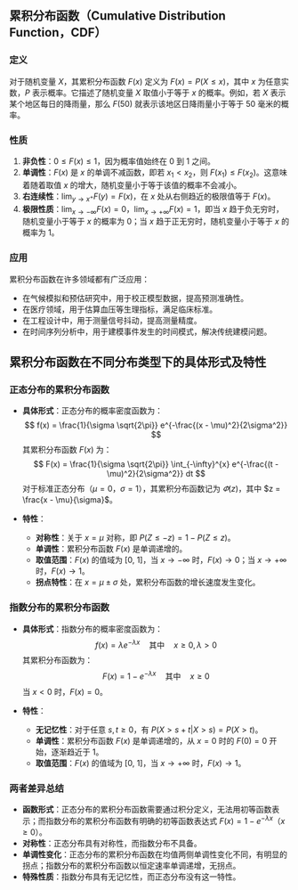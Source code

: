 ## 累积分布函数（Cumulative Distribution Function，CDF）

### 定义
对于随机变量 $X$，其累积分布函数 $F(x)$ 定义为 $F(x) = P(X \leq x)$，其中 $x$ 为任意实数，$P$ 表示概率。它描述了随机变量 $X$ 取值小于等于 $x$ 的概率。例如，若 $X$ 表示某个地区每日的降雨量，那么 $F(50)$ 就表示该地区日降雨量小于等于 50 毫米的概率。

### 性质
1. **非负性**：$0 \leq F(x) \leq 1$，因为概率值始终在 0 到 1 之间。
2. **单调性**：$F(x)$ 是 $x$ 的单调不减函数，即若 $x_1 < x_2$，则 $F(x_1) \leq F(x_2)$。这意味着随着取值 $x$ 的增大，随机变量小于等于该值的概率不会减小。
3. **右连续性**：$\lim_{y \to x^+} F(y) = F(x)$，在 $x$ 处从右侧趋近的极限值等于 $F(x)$。
4. **极限性质**：$\lim_{x \to -\infty} F(x) = 0$，$\lim_{x \to +\infty} F(x) = 1$，即当 $x$ 趋于负无穷时，随机变量小于等于 $x$ 的概率为 0；当 $x$ 趋于正无穷时，随机变量小于等于 $x$ 的概率为 1。

### 应用
累积分布函数在许多领域都有广泛应用：
- 在气候模拟和预估研究中，用于校正模型数据，提高预测准确性。
- 在医疗领域，用于估算血压等生理指标，满足临床标准。
- 在工程设计中，用于测量信号抖动，提高测量精度。
- 在时间序列分析中，用于建模事件发生的时间模式，解决传统建模问题。


## 累积分布函数在不同分布类型下的具体形式及特性

### 正态分布的累积分布函数
- **具体形式**：正态分布的概率密度函数为：
  $$
  f(x) = \frac{1}{\sigma \sqrt{2\pi}} e^{-\frac{(x - \mu)^2}{2\sigma^2}}
  $$
  其累积分布函数 $F(x)$ 为：
  $$
  F(x) = \frac{1}{\sigma \sqrt{2\pi}} \int_{-\infty}^{x} e^{-\frac{(t - \mu)^2}{2\sigma^2}} dt
  $$
  对于标准正态分布（$\mu = 0$，$\sigma = 1$），其累积分布函数记为 $\varPhi(z)$，其中 $z = \frac{x - \mu}{\sigma}$。

- **特性**：
  - **对称性**：关于 $x = \mu$ 对称，即 $P(Z \leq -z) = 1 - P(Z \leq z)$。
  - **单调性**：累积分布函数 $F(x)$ 是单调递增的。
  - **取值范围**：$F(x)$ 的值域为 [0, 1]，当 $x \to -\infty$ 时，$F(x) \to 0$；当 $x \to +\infty$ 时，$F(x) \to 1$。
  - **拐点特性**：在 $x = \mu \pm \sigma$ 处，累积分布函数的增长速度发生变化。

### 指数分布的累积分布函数
- **具体形式**：指数分布的概率密度函数为：
  $$
  f(x) = \lambda e^{-\lambda x} \quad \text{其中} \quad x \geq 0, \lambda > 0
  $$
  其累积分布函数为：
  $$
  F(x) = 1 - e^{-\lambda x} \quad \text{其中} \quad x \geq 0
  $$
  当 $x < 0$ 时，$F(x) = 0$。

- **特性**：
  - **无记忆性**：对于任意 $s, t \geq 0$，有 $P(X > s + t | X > s) = P(X > t)$。
  - **单调性**：累积分布函数 $F(x)$ 是单调递增的，从 $x = 0$ 时的 $F(0) = 0$ 开始，逐渐趋近于 1。
  - **取值范围**：$F(x)$ 的值域为 [0, 1]，当 $x \to +\infty$ 时，$F(x) \to 1$。

### 两者差异总结
- **函数形式**：正态分布的累积分布函数需要通过积分定义，无法用初等函数表示；而指数分布的累积分布函数有明确的初等函数表达式 $F(x) = 1 - e^{-\lambda x}$（$x \geq 0$）。
- **对称性**：正态分布具有对称性，而指数分布不具备。
- **单调性变化**：正态分布的累积分布函数在均值两侧单调性变化不同，有明显的拐点；指数分布的累积分布函数以恒定速率单调递增，无拐点。
- **特殊性质**：指数分布具有无记忆性，而正态分布没有这一特性。


